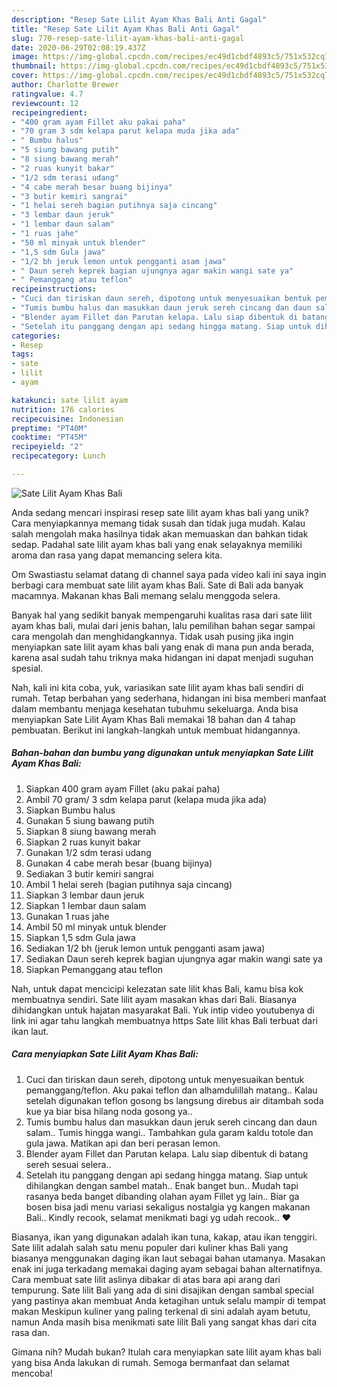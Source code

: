```yaml
---
description: "Resep Sate Lilit Ayam Khas Bali Anti Gagal"
title: "Resep Sate Lilit Ayam Khas Bali Anti Gagal"
slug: 770-resep-sate-lilit-ayam-khas-bali-anti-gagal
date: 2020-06-29T02:08:19.437Z
image: https://img-global.cpcdn.com/recipes/ec49d1cbdf4893c5/751x532cq70/sate-lilit-ayam-khas-bali-foto-resep-utama.jpg
thumbnail: https://img-global.cpcdn.com/recipes/ec49d1cbdf4893c5/751x532cq70/sate-lilit-ayam-khas-bali-foto-resep-utama.jpg
cover: https://img-global.cpcdn.com/recipes/ec49d1cbdf4893c5/751x532cq70/sate-lilit-ayam-khas-bali-foto-resep-utama.jpg
author: Charlotte Brewer
ratingvalue: 4.7
reviewcount: 12
recipeingredient:
- "400 gram ayam Fillet aku pakai paha"
- "70 gram 3 sdm kelapa parut kelapa muda jika ada"
- " Bumbu halus"
- "5 siung bawang putih"
- "8 siung bawang merah"
- "2 ruas kunyit bakar"
- "1/2 sdm terasi udang"
- "4 cabe merah besar buang bijinya"
- "3 butir kemiri sangrai"
- "1 helai sereh bagian putihnya saja cincang"
- "3 lembar daun jeruk"
- "1 lembar daun salam"
- "1 ruas jahe"
- "50 ml minyak untuk blender"
- "1,5 sdm Gula jawa"
- "1/2 bh jeruk lemon untuk pengganti asam jawa"
- " Daun sereh keprek bagian ujungnya agar makin wangi sate ya"
- " Pemanggang atau teflon"
recipeinstructions:
- "Cuci dan tiriskan daun sereh, dipotong untuk menyesuaikan bentuk pemanggang/teflon. Aku pakai teflon dan alhamdulillah matang.. Kalau setelah digunakan teflon gosong bs langsung direbus air ditambah soda kue ya biar bisa hilang noda gosong ya.."
- "Tumis bumbu halus dan masukkan daun jeruk sereh cincang dan daun salam.. Tumis hingga wangi.. Tambahkan gula garam kaldu totole dan gula jawa. Matikan api dan beri perasan lemon."
- "Blender ayam Fillet dan Parutan kelapa. Lalu siap dibentuk di batang sereh sesuai selera.."
- "Setelah itu panggang dengan api sedang hingga matang. Siap untuk dihilangkan dengan sambel matah.. Enak banget bun.. Mudah tapi rasanya beda banget dibanding olahan ayam Fillet yg lain.. Biar ga bosen bisa jadi menu variasi sekaligus nostalgia yg kangen makanan Bali.. Kindly recook, selamat menikmati bagi yg udah recook.. ❤️"
categories:
- Resep
tags:
- sate
- lilit
- ayam

katakunci: sate lilit ayam 
nutrition: 176 calories
recipecuisine: Indonesian
preptime: "PT40M"
cooktime: "PT45M"
recipeyield: "2"
recipecategory: Lunch

---
```



![Sate Lilit Ayam Khas Bali](https://img-global.cpcdn.com/recipes/ec49d1cbdf4893c5/751x532cq70/sate-lilit-ayam-khas-bali-foto-resep-utama.jpg)

Anda sedang mencari inspirasi resep sate lilit ayam khas bali yang unik? Cara menyiapkannya memang tidak susah dan tidak juga mudah. Kalau salah mengolah maka hasilnya tidak akan memuaskan dan bahkan tidak sedap. Padahal sate lilit ayam khas bali yang enak selayaknya memiliki aroma dan rasa yang dapat memancing selera kita.

Om Swastiastu selamat datang di channel saya pada video kali ini saya ingin berbagi cara membuat sate lilit ayam khas Bali. Sate di Bali ada banyak macamnya. Makanan khas Bali memang selalu menggoda selera.

Banyak hal yang sedikit banyak mempengaruhi kualitas rasa dari sate lilit ayam khas bali, mulai dari jenis bahan, lalu pemilihan bahan segar sampai cara mengolah dan menghidangkannya. Tidak usah pusing jika ingin menyiapkan sate lilit ayam khas bali yang enak di mana pun anda berada, karena asal sudah tahu triknya maka hidangan ini dapat menjadi suguhan spesial.


Nah, kali ini kita coba, yuk, variasikan sate lilit ayam khas bali sendiri di rumah. Tetap berbahan yang sederhana, hidangan ini bisa memberi manfaat dalam membantu menjaga kesehatan tubuhmu sekeluarga. Anda bisa menyiapkan Sate Lilit Ayam Khas Bali memakai 18 bahan dan 4 tahap pembuatan. Berikut ini langkah-langkah untuk membuat hidangannya.

<!--inarticleads1-->

##### Bahan-bahan dan bumbu yang digunakan untuk menyiapkan Sate Lilit Ayam Khas Bali:

1. Siapkan 400 gram ayam Fillet (aku pakai paha)
1. Ambil 70 gram/ 3 sdm kelapa parut (kelapa muda jika ada)
1. Siapkan  Bumbu halus
1. Gunakan 5 siung bawang putih
1. Siapkan 8 siung bawang merah
1. Siapkan 2 ruas kunyit bakar
1. Gunakan 1/2 sdm terasi udang
1. Gunakan 4 cabe merah besar (buang bijinya)
1. Sediakan 3 butir kemiri sangrai
1. Ambil 1 helai sereh (bagian putihnya saja cincang)
1. Siapkan 3 lembar daun jeruk
1. Siapkan 1 lembar daun salam
1. Gunakan 1 ruas jahe
1. Ambil 50 ml minyak untuk blender
1. Siapkan 1,5 sdm Gula jawa
1. Sediakan 1/2 bh (jeruk lemon untuk pengganti asam jawa)
1. Sediakan  Daun sereh keprek bagian ujungnya agar makin wangi sate ya
1. Siapkan  Pemanggang atau teflon


Nah, untuk dapat mencicipi kelezatan sate lilit khas Bali, kamu bisa kok membuatnya sendiri. Sate lilit ayam masakan khas dari Bali. Biasanya dihidangkan untuk hajatan masyarakat Bali. Yuk intip video youtubenya di link ini agar tahu langkah membuatnya https Sate lilit khas Bali terbuat dari ikan laut. 

<!--inarticleads2-->

##### Cara menyiapkan Sate Lilit Ayam Khas Bali:

1. Cuci dan tiriskan daun sereh, dipotong untuk menyesuaikan bentuk pemanggang/teflon. Aku pakai teflon dan alhamdulillah matang.. Kalau setelah digunakan teflon gosong bs langsung direbus air ditambah soda kue ya biar bisa hilang noda gosong ya..
1. Tumis bumbu halus dan masukkan daun jeruk sereh cincang dan daun salam.. Tumis hingga wangi.. Tambahkan gula garam kaldu totole dan gula jawa. Matikan api dan beri perasan lemon.
1. Blender ayam Fillet dan Parutan kelapa. Lalu siap dibentuk di batang sereh sesuai selera..
1. Setelah itu panggang dengan api sedang hingga matang. Siap untuk dihilangkan dengan sambel matah.. Enak banget bun.. Mudah tapi rasanya beda banget dibanding olahan ayam Fillet yg lain.. Biar ga bosen bisa jadi menu variasi sekaligus nostalgia yg kangen makanan Bali.. Kindly recook, selamat menikmati bagi yg udah recook.. ❤️


Biasanya, ikan yang digunakan adalah ikan tuna, kakap, atau ikan tenggiri. Sate lilit adalah salah satu menu populer dari kuliner khas Bali yang biasanya menggunakan daging ikan laut sebagai bahan utamanya. Masakan enak ini juga terkadang memakai daging ayam sebagai bahan alternatifnya. Cara membuat sate lilit aslinya dibakar di atas bara api arang dari tempurung. Sate lilit Bali yang ada di sini disajikan dengan sambal special yang pastinya akan membuat Anda ketagihan untuk selalu mampir di tempat makan Meskipun kuliner yang paling terkenal di sini adalah ayam betutu, namun Anda masih bisa menikmati sate lilit Bali yang sangat khas dari cita rasa dan. 

Gimana nih? Mudah bukan? Itulah cara menyiapkan sate lilit ayam khas bali yang bisa Anda lakukan di rumah. Semoga bermanfaat dan selamat mencoba!
